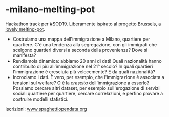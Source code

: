 # -milano-melting-pot

Hackathon track per #SOD19. Liberamente ispirato al progetto [Brussels, a lovely melting-pot](http://brussels-diversity.jetpack.ai/).

* Costruiamo una mappa dell'immigrazione a Milano, quartiere per quartiere. C'è una tendenza alla segregazione, con gli immigrati che scelgono quartieri diversi a seconda della provenienza? Dove si manifesta?
* Rendiamola dinamica: abbiamo 20 anni di dati! Quali nazionalità hanno contribuito di più all'immigrazione nel 21° secolo? In quali quartieri l'immigrazione è cresciuta più velocemente? E da quali nazionalità? 
* Incrociamo i dati. È vero, per esempio, che l'immigrazione è associata a tensioni sul welfare? O è la *crescita* dell'immigrazione a esserlo? Possiamo cercare altri dataset, per esempio sull'erogazione di servizi sociali quartiere per quartiere, cercare correlazioni, e perfino provare a costruire modelli statistici.

Iscrizioni: www.spaghettiopendata.org 
